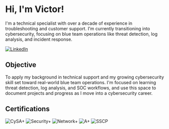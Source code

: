 # Hi, I'm Victor!

I'm a technical specialist with over a decade of experience in troubleshooting and customer support. I'm currently transitioning into cybersecurity, focusing on blue team operations like threat detection, log analysis, and incident response.

[![LinkedIn](https://img.shields.io/badge/-LinkedIn-0077B5?style=flat&logo=linkedin&logoColor=white)](https://www.linkedin.com/in/vic1101/)

## Objective

To apply my background in technical support and my growing cybersecurity skill set toward real-world blue team operations. I'm focused on learning threat detection, log analysis, and SOC workflows, and use this space to document projects and progress as I move into a cybersecurity career.

## Certifications

![CySA+](https://img.shields.io/badge/CompTIA-CySA+-blue?logo=comptia&logoColor=white&style=flat)
![Security+](https://img.shields.io/badge/CompTIA-Security+-red?logo=comptia&logoColor=white&style=flat)
![Network+](https://img.shields.io/badge/CompTIA-Network+-orange?logo=comptia&logoColor=white&style=flat)
![A+](https://img.shields.io/badge/CompTIA-A+-black?logo=comptia&logoColor=white&style=flat)
![SSCP](https://img.shields.io/badge/ISC2-SSCP-green?logo=isc2&logoColor=white&style=flat)
